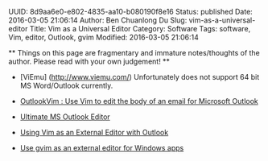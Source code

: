 UUID: 8d9aa6e0-e802-4835-aa10-b080190f8e16
Status: published
Date: 2016-03-05 21:06:14
Author: Ben Chuanlong Du
Slug: vim-as-a-universal-editor
Title: Vim as a Universal Editor
Category: Software
Tags: software, Vim, editor, Outlook, gvim
Modified: 2016-03-05 21:06:14

**
Things on this page are
fragmentary and immature notes/thoughts of the author.
Please read with your own judgement!
**

- [ViEmu] (http://www.viemu.com/)
Unfortunately does not support 64 bit MS Word/Outlook currently. 
- [OutlookVim : Use Vim to edit the body of an email for Microsoft Outlook](http://www.vim.org/scripts/script.php?script_id=3087)

- [Ultimate MS Outlook Editor](http://barnson.org/node/295)

- [Using Vim as an External Editor with Outlook](http://evadeflow.com/2010/09/using-vim-as-an-external-editor-with-outlook/)

- [Use gvim as an external editor for Windows apps](http://vim.wikia.com/wiki/Use_gvim_as_an_external_editor_for_Windows_apps)
